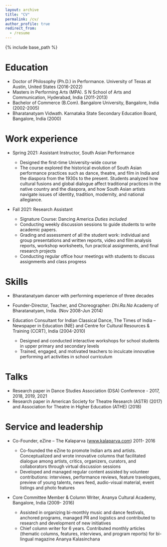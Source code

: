 ```yaml
---
layout: archive
title: "CV"
permalink: /cv/
author_profile: true
redirect_from:
  - /resume
---
```


{% include base_path %}

Education
======
* Doctor of Philosophy (Ph.D.) in Performance. University of Texas at Austin, United States  (2016-2022)
* Masters in Performing Arts (MPA). S N School of Arts and Communication, Hyderabad, India (2011-2013)
* Bachelor of Commerce (B.Com). Bangalore University, Bangalore, India (2002-2005)
* Bharatanatyam Vidwath. Karnataka State Secondary Education Board, Bangalore, India (2000)

Work experience
======
* Spring 2021: Assistant Instructor, South Asian Performance
  * Designed the first-time University-wide course
  * The course explored the historical evolution of South Asian performance practices such as dance, theatre, and film in India and the diaspora from the 1930s to the present. Students analyzed how cultural fusions and global dialogue affect traditional practices in the native country and the diaspora, and how South Asian artists navigate issues of identity, tradition, modernity, and national allegiance.
  

* Fall 2021: Research Assistant
  * Signature Course: Dancing America
_Duties included_ 
  * Conducting weekly discussion sessions to guide students to write academic papers.
  * Grading and assessment of all the student work: individual and group presentations and written reports, video and film analysis reports, workshop worksheets, fun practical assignments, and final research projects
  * Conducting regular office hour meetings with students to discuss assignments and class progress
  
Skills
======
* Bharatanatyam dancer with performing experience of three decades
* Founder-Director, Teacher, and Choreographer: _Dhi.Ra.Na_ Academy of Bharatanatyam, India. (Nov 2008-Jun 2014)
* Education Consultant for Indian Classical Dance, The Times of India – Newspaper in Education (NIE) and Centre for Cultural Resources & Training (CCRT), India (2004-2010)

  * Designed and conducted interactive workshops for school students in upper primary and secondary levels
  * Trained, engaged, and motivated teachers to inculcate innovative performing art activities in school curriculum
    
Talks
======
* Research paper in Dance Studies Association (DSA) Conference - 2017, 2018, 2019, 2021
* Research paper in American Society for Theatre Research (ASTR) (2017) and Association for Theatre in Higher Education (ATHE) (2018)

  
Service and leadership
======
* Co-Founder, eZine – The Kalaparva (www.kalaparva.com) 2011- 2016
  * Co-founded the eZine to promote Indian arts and artists. Conceptualized and wrote innovative columns that facilitated dialogue among artists, critics, organizers, curators, and collaborators through virtual discussion sessions 
  * Developed and managed regular content assisted by volunteer contributions: interviews, performance reviews, feature travelogues, preview of young talents, news feed, audio-visual material, event listings and photo features

* Core Committee Member & Column Writer, Ananya Cultural Academy, Bangalore, India (2009- 2016) 
  * Assisted in organizing bi-monthly music and dance festivals, anchored programs, managed PR and logistics and contributed to research and development of new initiatives
  * Chief column writer for 6 years. Contributed monthly articles (thematic columns, features, interviews, and program reports) for bi-lingual magazine Ananya Kalasinchana 